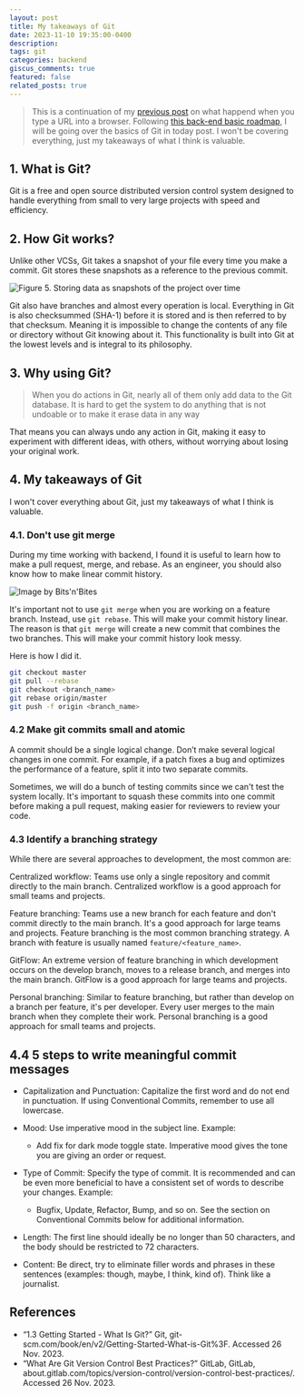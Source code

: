 ```yaml
---
layout: post
title: My takeaways of Git
date: 2023-11-10 19:35:00-0400
description: 
tags: git
categories: backend
giscus_comments: true
featured: false
related_posts: true
---
```


> This is a continuation of my [previous post](https://christopherle.com/blog/2023/inside-browser/) on what happend when you type a URL into a browser. Following [this back-end basic roadmap](https://roadmap.sh/backend), I will be going over the basics of Git in today post. I won't be covering everything, just my takeaways of what I think is valuable. 

## 1. What is Git?
Git is a free and open source distributed version control system designed to handle everything from small to very large projects with speed and efficiency.

## 2. How Git works? 
Unlike other VCSs, Git takes a snapshot of your file every time you make a commit. Git stores these snapshots as a reference to the previous commit.

![Figure 5. Storing data as snapshots of the project over time](https://git-scm.com/book/en/v2/images/snapshots.png)

Git also have branches and almost every operation is local. Everything in Git is also checksummed (SHA-1) before it is stored and is then referred to by that checksum. Meaning it is impossible to change the contents of any file or directory without Git knowing about it. This functionality is built into Git at the lowest levels and is integral to its philosophy.


## 3. Why using Git? 
> When you do actions in Git, nearly all of them only add data to the Git database. It is hard to get the system to do anything that is not undoable or to make it erase data in any way

That means you can always undo any action in Git, making it easy to experiment with different ideas, with others, without worrying about losing your original work.

## 4. My takeaways of Git
I won't cover everything about Git, just my takeaways of what I think is valuable.

### 4.1. Don't use git merge
During my time working with backend, I found it is useful to learn how to make a pull request, merge, and rebase. As an engineer, you should also know how to make linear commit history. 

![Image by Bits'n'Bites](https://www.bitsnbites.eu/wp-content/uploads/2015/12/1-nonlinear-vs-linear.png)

It's important not to use `git merge` when you are working on a feature branch. Instead, use `git rebase`. This will make your commit history linear. The reason is that `git merge` will create a new commit that combines the two branches. This will make your commit history look messy.

Here is how I did it. 
```bash
git checkout master
git pull --rebase
git checkout <branch_name>
git rebase origin/master
git push -f origin <branch_name>
```

### 4.2 Make git commits small and atomic

A commit should be a single logical change. Don’t make several logical changes in one commit. For example, if a patch fixes a bug and optimizes the performance of a feature, split it into two separate commits.

Sometimes, we will do a bunch of testing commits since we can't test the system locally. It's important to squash these commits into one commit before making a pull request, making easier for reviewers to review your code.

### 4.3 Identify a branching strategy
While there are several approaches to development, the most common are:

Centralized workflow: Teams use only a single repository and commit directly to the main branch. Centralized workflow is a good approach for small teams and projects.

Feature branching: Teams use a new branch for each feature and don't commit directly to the main branch. It's a good approach for large teams and projects. Feature branching is the most common branching strategy. A branch with feature is usually named `feature/<feature_name>`.

GitFlow: An extreme version of feature branching in which development occurs on the develop branch, moves to a release branch, and merges into the main branch. GitFlow is a good approach for large teams and projects.

Personal branching: Similar to feature branching, but rather than develop on a branch per feature, it's per developer. Every user merges to the main branch when they complete their work. Personal branching is a good approach for small teams and projects.

## 4.4 5 steps to write meaningful commit messages

- Capitalization and Punctuation: Capitalize the first word and do not end in punctuation. If using Conventional Commits, remember to use all lowercase.

- Mood: Use imperative mood in the subject line. Example:
    - Add fix for dark mode toggle state. Imperative mood gives the tone you are giving an order or request.


- Type of Commit: Specify the type of commit. It is recommended and can be even more beneficial to have a consistent set of words to describe your changes. 
Example: 
    - Bugfix, Update, Refactor, Bump, and so on. See the section on Conventional Commits below for additional information.


- Length: The first line should ideally be no longer than 50 characters, and the body should be restricted to 72 characters.

- Content: Be direct, try to eliminate filler words and phrases in these sentences (examples: though, maybe, I think, kind of). Think like a journalist.

## References
- “1.3 Getting Started - What Is Git?” Git, git-scm.com/book/en/v2/Getting-Started-What-is-Git%3F. Accessed 26 Nov. 2023. 
- “What Are Git Version Control Best Practices?” GitLab, GitLab, about.gitlab.com/topics/version-control/version-control-best-practices/. Accessed 26 Nov. 2023. 
